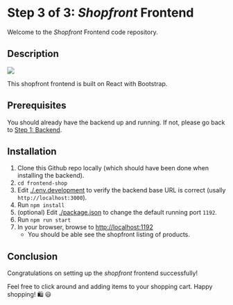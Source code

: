 # Step 3 of 3: *Shopfront* Frontend

Welcome to the *Shopfront* Frontend code repository.

## Description

<p>
<img src="https://myshopproductsimages.s3.ap-southeast-1.amazonaws.com/archi-frontend-shop.png" />
</p>

This shopfront frontend is built on React with Bootstrap. 

## Prerequisites

You should already have the backend up and running. If not, please go back to [Step 1: Backend](../backend/).

## Installation

1. Clone this Github repo locally (which should have been done when installing the backend).
2. `cd frontend-shop`
3. Edit [./.env.development](./.env.development) to verify the backend base URL is correct (usally `http://localhost:3000`).
4. Run `npm install`
5. (optional) Edit [./package.json](./package.json) to change the default running port `1192`.
6. Run `npm run start`
7. In your browser, browse to [http://localhost:1192](http://localhost:1192)
   - You should be able see the shopfront listing of products.

## Conclusion

Congratulations on setting up the *shopfront* frontend successfully! 

Feel free to click around and adding items to your shopping cart. Happy shopping! 🛍️ 😃
